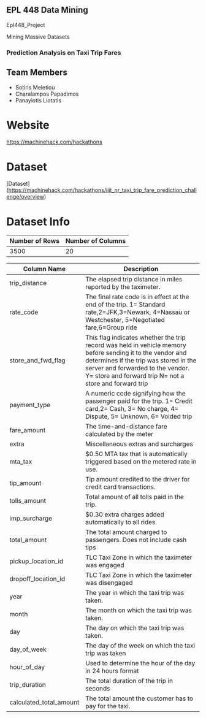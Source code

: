 ## EPL 448 Data Mining 
 Epl448_Project

Mining Massive Datasets

### Prediction Analysis on Taxi Trip Fares

## Team Members
- Sotiris Meletiou
- Charalampos Papadimos
- Panayiotis Liotatis

# Website
https://machinehack.com/hackathons
# Dataset
[Dataset] (https://machinehack.com/hackathons/iiit_nr_taxi_trip_fare_prediction_challenge/overview)


# Dataset Info
| Number of Rows|Number of Columns|
|---------------|-----------------|
| 3500          | 20              |

| Column Name             | Description                 |
|-------------------------|-----------------------------|
| trip_distance           | The elapsed trip distance in miles reported by the taximeter.        |
| rate_code               | The final rate code is in effect at the end of the trip. 1= Standard rate,2=JFK,3=Newark, 4=Nassau or Westchester, 5=Negotiated fare,6=Group ride |
| store_and_fwd_flag      | This flag indicates whether the trip record was held in vehicle memory before sending it to the vendor and determines if the trip was stored in the server and forwarded to the vendor. Y= store and forward trip N= not a store and forward trip |
| payment_type            | A numeric code signifying how the passenger paid for the trip. 1= Credit card,2= Cash, 3= No charge, 4= Dispute, 5= Unknown, 6= Voided trip |
| fare_amount             |The time-and-distance fare calculated by the meter     |
| extra                   |Miscellaneous extras and surcharges  |
| mta_tax                 |$0.50 MTA tax that is automatically triggered based on the metered rate in use. |
| tip_amount              | Tip amount credited to the driver for credit card transactions. |
| tolls_amount            | Total amount of all tolls paid in the trip. |
| imp_surcharge           |  $0.30 extra charges added automatically to all rides |
| total_amount            |  The total amount charged to passengers. Does not include cash tips |
| pickup_location_id      | TLC Taxi Zone in which the taximeter was engaged |
| dropoff_location_id     |TLC Taxi Zone in which the taximeter was disengaged |
| year                    |The year in which the taxi trip was taken. |
| month                   |  The month on which the taxi trip was taken. |
| day                     | The day on which the taxi trip was taken. |
| day_of_week             | The day of the week on which the taxi trip was taken |
| hour_of_day             | Used to determine the hour of the day in 24 hours format |
| trip_duration           | The total duration of the trip in seconds |
| calculated_total_amount | The total amount the customer has to pay for the taxi. |

